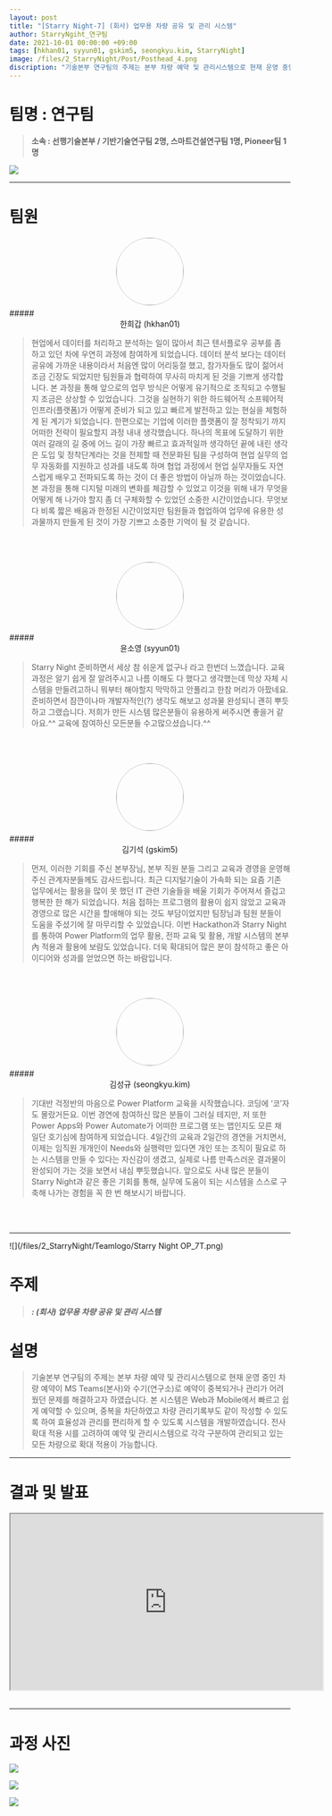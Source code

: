 ```yaml
---
layout: post
title: "[Starry Night-7] (회사) 업무용 차량 공유 및 관리 시스템"
author: StarryNgiht_연구팀
date: 2021-10-01 00:00:00 +09:00
tags: [hkhan01, syyun01, gskim5, seongkyu.kim, StarryNight]
image: /files/2_StarryNight/Post/Posthead_4.png
discription: "기술본부 연구팀의 주제는 본부 차량 예약 및 관리시스템으로 현재 운영 중인 차량 예약이 MS Teams(본사)와 수기(연구소)로 예약이 중복되거나 관리가 어려웠던 문제를 해결하고자 하였습니다. 본 시스템은 Web과 Mobile에서 빠르고 쉽게 예약할 수 있으며, 중복을 차단하였고 차량 관리기록부도 같이 작성할 수 있도록 하여 효율성과 관리를 편리하게 할 수 있도록 시스템을 개발하였습니다. 전사 확대 적용 시를 고려하여 예약 및 관리시스템으로 각각 구분하여 관리되고 있는 모든 차량으로 확대 적용이 가능합니다."
---
```



# 팀명 : 연구팀

> **소속 : 선행기술본부 / 기반기술연구팀 2명, 스마트건설연구팀 1명, Pioneer팀 1명**

![](/files/2_StarryNight/Post/7/2_7_pic_T.jpg)

----------------------------------------------------------------------------------------

# 팀원

<center><img src="/files/2_StarryNight/Post/7/18-0.jpg" style="width:120px; height:120px; border-radius:50%; border: 1px solid #ccc; margin-bottom: 5px;"></center>
##### <center>한희갑 (hkhan01)</center>

>현업에서 데이터를 처리하고 분석하는 일이 많아서 최근 텐서플로우 공부를 좀 하고 있던 차에 우연히 과정에 참여하게 되었습니다. 데이터 분석 보다는 데이터 공유에 가까운 내용이라서 처음엔 많이 어리둥절 했고, 참가자들도 많이 젊어서 조금 긴장도 되었지만 팀원들과 협력하여 무사히 마치게 된 것을 기쁘게 생각합니다. 본 과정을 통해 앞으로의 업무 방식은 어떻게 유기적으로 조직되고 수행될지 조금은 상상할 수 있었습니다. 그것을 실현하기 위한 하드웨어적 소프웨어적 인프라(플랫폼)가 어떻게 준비가 되고 있고 빠르게 발전하고 있는 현실을 체험하게 된 계기가 되었습니다. 한편으로는 기업에 이러한 플랫폼이 잘 정착되기 까지 어떠한 전략이 필요할지 과정 내내 생각했습니다. 하나의 목표에 도달하기 위한 여러 갈래의 길 중에 어느 길이 가장 빠르고 효과적일까 생각하던 끝에 내린 생각은 도입 및 정착단계라는 것을 전제할 때 전문화된 팀을 구성하여 현업 실무의 업무 자동화를 지원하고 성과를 내도록 하며 협업 과정에서 현업 실무자들도 자연스럽게 배우고 전파되도록 하는 것이 더 좋은 방법이 아닐까 하는 것이었습니다. 본 과정을 통해 디지털 미래의 변화를 체감할 수 있었고 이것을 위해 내가 무엇을 어떻게 해 나가야 할지 좀 더 구체화할 수 있었던 소중한 시간이었습니다. 무엇보다 비록 짧은 배움과 한정된 시간이었지만 팀원들과 협업하여 업무에 유용한 성과물까지 만들게 된 것이 가장 기쁘고 소중한 기억이 될 것 같습니다.

<br><br>

<center><img src="/files/2_StarryNight/Post/7/16-0.jpg" style="width:120px; height:120px; border-radius:50%; border: 1px solid #ccc; margin-bottom: 5px;"></center>
##### <center>윤소영 (syyun01)</center>

>Starry Night 준비하면서 세상 참 쉬운게 없구나 라고 한번더 느꼈습니다. 교육과정은 알기 쉽게 잘 알려주시고 나름 이해도 다 했다고 생각했는데 막상 자체 시스템을 만들려고하니 뭐부터 해야할지 막막하고 안풀리고 한참 머리가 아팠네요. 준비하면서 잠깐이나마 개발자적인(?) 생각도 해보고 성과물 완성되니 괜히 뿌듯하고 그랬습니다. 저희가 만든 시스템 많은분들이 유용하게 써주시면 좋을거 같아요.^^ 교육에 참여하신 모든분들 수고많으셨습니다.^^

<br><br>

<center><img src="/files/2_StarryNight/Post/7/15-0.jpg" style="width:120px; height:120px; border-radius:50%; border: 1px solid #ccc; margin-bottom: 5px;"></center>
##### <center>김기석 (gskim5)</center>

>먼저, 이러한 기회를 주신 본부장님, 본부 직원 분들 그리고 교육과 경영을 운영해 주신 관계자분들께도 감사드립니다. 최근 디지털기술이 가속화 되는 요즘 기존 업무에서는 활용을 많이 못 했던 IT 관련 기술들을 배울 기회가 주어져서 즐겁고 행복한 한 해가 되었습니다. 처음 접하는 프로그램의 활용이 쉽지 않았고 교육과 경영으로 많은 시간을 할애해야 되는 것도 부담이었지만 팀장님과 팀원 분들이 도움을 주셨기에 잘 마무리할 수 있었습니다. 이번 Hackathon과 Starry Night를 통하여 Power Platform의 업무 활용, 전파 교육 및 활용, 개발 시스템의 본부 內 적용과 활용에 보람도 있었습니다. 더욱 확대되어 많은 분이 참석하고 좋은 아이디어와 성과를 얻었으면 하는 바람입니다.

<br><br>

<center><img src="/files/2_StarryNight/Post/7/17-0.jpg" style="width:120px; height:120px; border-radius:50%; border: 1px solid #ccc; margin-bottom: 5px;"></center>
##### <center>김성규 (seongkyu.kim)</center>

>기대반 걱정반의 마음으로 Power Platform 교육을 시작했습니다. 코딩에 ‘코’자도 몰랐거든요. 이번 경연에 참여하신 많은 분들이 그러실 테지만, 저 또한 Power Apps와 Power Automate가 어떠한 프로그램 또는 앱인지도 모른 채 일단 호기심에 참여하게 되었습니다. 4일간의 교육과 2일간의 경연을 거치면서, 이제는 임직원 개개인이 Needs와 실행력만 있다면 개인 또는 조직이 필요로 하는 시스템을 만들 수 있다는 자신감이 생겼고, 실제로 나름 만족스러운 결과물이 완성되어 가는 것을 보면서 내심 뿌듯했습니다. 앞으로도 사내 많은 분들이 Starry Night과 같은 좋은 기회를 통해, 실무에 도움이 되는 시스템을 스스로 구축해 나가는 경험을 꼭 한 번 해보시기 바랍니다.

<br><br>

----------------------------------------------------------------------------------------

![](/files/2_StarryNight/Teamlogo/Starry Night OP_7T.png)

# 주제 
> ##### : (회사) 업무용 차량 공유 및 관리 시스템


# 설명
>기술본부 연구팀의 주제는 본부 차량 예약 및 관리시스템으로 현재 운영 중인 차량 예약이 MS Teams(본사)와 수기(연구소)로 예약이 중복되거나 관리가 어려웠던 문제를 해결하고자 하였습니다. 본 시스템은 Web과 Mobile에서 빠르고 쉽게 예약할 수 있으며, 중복을 차단하였고 차량 관리기록부도 같이 작성할 수 있도록 하여 효율성과 관리를 편리하게 할 수 있도록 시스템을 개발하였습니다. 전사 확대 적용 시를 고려하여 예약 및 관리시스템으로 각각 구분하여 관리되고 있는 모든 차량으로 확대 적용이 가능합니다.


----------------------------------------------------------------------------------------

# 결과 및 발표

<div class="video-container" align="center">
	<iframe width="560" height="315" src="https://www.youtube.com/embed/3Q60ccKJIJA" title="YouTube video player" frameborder="1" allow="accelerometer; autoplay; clipboard-write; encrypted-media; gyroscope; picture-in-picture" allowfullscreen></iframe>
</div><br>

----------------------------------------------------------------------------------------

# 과정 사진

![](/files/2_StarryNight/Post/7/2_7_pic_A.jpg)

![](/files/2_StarryNight/Post/7/2_7_B.jpg)

![](/files/2_StarryNight/Post/7/2_7_pic_B.jpg)
